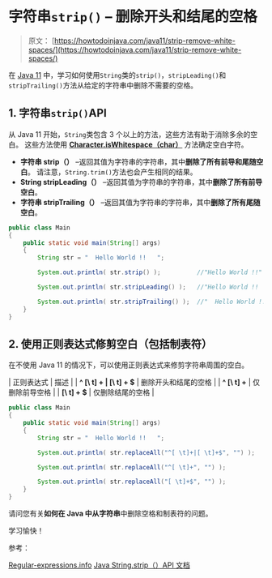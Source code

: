 # 字符串`strip()` – 删除开头和结尾的空格

> 原文： [https://howtodoinjava.com/java11/strip-remove-white-spaces/](https://howtodoinjava.com/java11/strip-remove-white-spaces/)

在 [Java 11](https://howtodoinjava.com/java11/features-enhancements/) 中，学习如何使用`String`类的`strip()`，`stripLeading()`和`stripTrailing()`方法从给定的字符串中删除不需要的空格。

## 1\. 字符串`strip()`API

从 Java 11 开始，`String`类包含 3 个以上的方法，这些方法有助于消除多余的空白。 这些方法使用 [**Character.isWhitespace（char）**](https://docs.oracle.com/en/java/javase/12/docs/api/java.base/java/lang/Character.html#isWhitespace(int)) 方法确定空白字符。

*   **字符串 strip（）** –返回其值为字符串的字符串，其中**删除了所有前导和尾随空白**。 请注意，`String.trim()`方法也会产生相同的结果。
*   **String stripLeading（）** –返回其值为字符串的字符串，其中**删除了所有前导空白**。
*   **字符串 stripTrailing（）** –返回其值为字符串的字符串，其中**删除了所有尾随空白**。

```java
public class Main 
{
	public static void main(String[] args) 
	{
		String str = "  Hello World !!   ";

		System.out.println( str.strip() );			//"Hello World !!"

		System.out.println( str.stripLeading() );	//"Hello World !!   "

		System.out.println( str.stripTrailing() );	//"  Hello World !!"
	}
}

```

## 2\. 使用正则表达式修剪空白（包括制表符）

在不使用 Java 11 的情况下，可以使用正则表达式来修剪字符串周围的空白。

| 正则表达式 | 描述 |
| **^ [\ t] + &#124; [\ t] + $** | 删除开头和结尾的空格 |
| **^ [\ t] +** | 仅删除前导空格 |
| **[\ t] + $** | 仅删除结尾的空格 |

```java
public class Main 
{
	public static void main(String[] args) 
	{
		String str = "  Hello World !!   ";

		System.out.println( str.replaceAll("^[ \t]+|[ \t]+$", "") );	//"Hello World !!"

		System.out.println( str.replaceAll("^[ \t]+", "") );			//"Hello World !!   "

		System.out.println( str.replaceAll("[ \t]+$", "") );			//"  Hello World !!"
	}
}

```

请问您有关**如何在 Java 中从字符串**中删除空格和制表符的问题。

学习愉快！

参考：

[Regular-expressions.info](https://www.regular-expressions.info/examples.html)
[Java String.strip（）API 文档](https://docs.oracle.com/en/java/javase/12/docs/api/java.base/java/lang/String.html#strip())